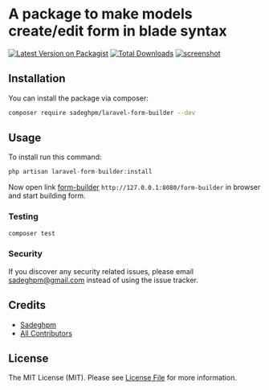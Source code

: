 # A package to make models create/edit form in blade syntax

[![Latest Version on Packagist](https://img.shields.io/packagist/v/sadeghpm/laravel-form-builder.svg?style=flat-square)](https://packagist.org/packages/sadeghpm/laravel-form-builder)
[![Total Downloads](https://img.shields.io/packagist/dt/sadeghpm/laravel-form-builder.svg?style=flat-square)](https://packagist.org/packages/sadeghpm/laravel-form-builder)
[![screenshot](https://raw.githubusercontent.com/SadeghPM/laravel-form-builder/master/doc/laravel-form-bulider-code-screen-shot.png)](https://raw.githubusercontent.com/SadeghPM/laravel-form-builder/master/doc/laravel-form-bulider-code-screen-shot.png)
## Installation

You can install the package via composer:

```bash
composer require sadeghpm/laravel-form-builder --dev
```

## Usage
To install run this command:
``` php
php artisan laravel-form-builder:install
```

Now open link [form-builder](http://127.0.0.1:8080/form-builder) `http://127.0.0.1:8080/form-builder` in browser and start building form.

### Testing

``` bash
composer test
```

### Security

If you discover any security related issues, please email sadeghpm@gmail.com instead of using the issue tracker.

## Credits

- [Sadeghpm](https://github.com/sadeghpm)
- [All Contributors](../../contributors)

## License

The MIT License (MIT). Please see [License File](LICENSE.md) for more information.

